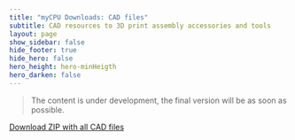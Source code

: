 ```yaml
---
title: "myCPU Downloads: CAD files"
subtitle: CAD resources to 3D print assembly accessories and tools
layout: page
show_sidebar: false
hide_footer: true
hide_hero: false
hero_height: hero-minHeigth
hero_darken: false
---
```

> The content is under development, the final version will be as soon as possible.

<a class="button is-primary is-light" href="{{ site.baseurl }}/downloads/cad/mycpu_CADFiles.zip">Download ZIP with all CAD files</a>